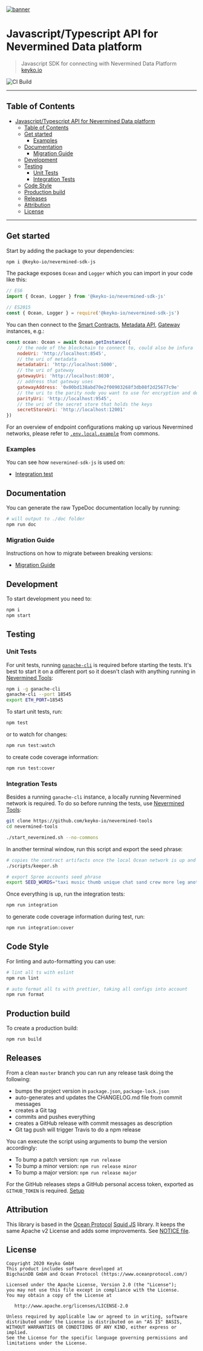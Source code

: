 [![banner](https://raw.githubusercontent.com/keyko-io/assets/master/images/logo/small/keyko_logo@2x-100.jpg)](https://keyko.io)

# Javascript/Typescript API for Nevermined Data platform

> Javascript SDK for connecting with Nevermined Data Platform
> [keyko.io](https://keyko.io)

![CI Build](https://github.com/keyko-io/nevermined-sdk-js/workflows/Build/badge.svg)

---

## Table of Contents


   * [Javascript/Typescript API for Nevermined Data platform](#javascripttypescript-api-for-nevermined-data-platform)
      * [Table of Contents](#table-of-contents)
      * [Get started](#get-started)
         * [Examples](#examples)
      * [Documentation](#documentation)
         * [Migration Guide](#migration-guide)
      * [Development](#development)
      * [Testing](#testing)
         * [Unit Tests](#unit-tests)
         * [Integration Tests](#integration-tests)
      * [Code Style](#code-style)
      * [Production build](#production-build)
      * [Releases](#releases)
      * [Attribution](#attribution)
      * [License](#license)


---

## Get started

Start by adding the package to your dependencies:

```bash
npm i @keyko-io/nevermined-sdk-js
```

The package exposes `Ocean` and `Logger` which you can import in your code like this:

```js
// ES6
import { Ocean, Logger } from '@keyko-io/nevermined-sdk-js'

// ES2015
const { Ocean, Logger } = require('@keyko-io/nevermined-sdk-js')
```

You can then connect to the [Smart Contracts](https://github.com/keyko-io/nevermined-contracts), [Metadata API](https://github.com/keyko-io/nevermined-metadata), [Gateway](https://github.com/keyko-io/nevermined-gateway) instances, e.g.:

```js
const ocean: Ocean = await Ocean.getInstance({
    // the node of the blockchain to connect to, could also be infura
    nodeUri: 'http://localhost:8545',
    // the uri of metadata
    metadataUri: 'http://localhost:5000',
    // the uri of gateway
    gatewayUri: 'http://localhost:8030',
    // address that gateway uses
    gatewayAddress: '0x00bd138abd70e2f00903268f3db08f2d25677c9e'
    // the uri to the parity node you want to use for encryption and decryption
    parityUri: 'http://localhost:9545',
    // the uri of the secret store that holds the keys
    secretStoreUri: 'http://localhost:12001'
})
```

For an overview of endpoint configurations making up various Nevermined networks, please refer to [`.env.local.example`](https://github.com/oceanprotocol/commons/blob/master/client/.env.local.example) from commons.

### Examples

You can see how `nevermined-sdk-js` is used on:

- [Integration test](/src/integration/ocean/)

## Documentation

You can generate the raw TypeDoc documentation locally by running:

```bash
# will output to ./doc folder
npm run doc
```

### Migration Guide

Instructions on how to migrate between breaking versions:

- [Migration Guide](MIGRATION.md)

## Development

To start development you need to:

```bash
npm i
npm start
```

## Testing

### Unit Tests

For unit tests, running [`ganache-cli`](https://github.com/trufflesuite/ganache-cli) is required before starting the tests. It's best to start it on a different port so it doesn't clash with anything running in [Nevermined Tools](https://github.com/keyko-io/nevermined-tools):

```bash
npm i -g ganache-cli
ganache-cli --port 18545
export ETH_PORT=18545
```

To start unit tests, run:

```bash
npm test
```

or to watch for changes:

```bash
npm run test:watch
```

to create code coverage information:

```bash
npm run test:cover
```

### Integration Tests

Besides a running `ganache-cli` instance, a locally running Nevermined network is required. To do so before running the tests, use [Nevermined Tools](https://github.com/keyko-io/nevermined-tools):

```bash
git clone https://github.com/keyko-io/nevermined-tools
cd nevermined-tools

./start_nevermined.sh --no-commons
```

In another terminal window, run this script and export the seed phrase:

```bash
# copies the contract artifacts once the local Ocean network is up and running
./scripts/keeper.sh

# export Spree accounts seed phrase
export SEED_WORDS="taxi music thumb unique chat sand crew more leg another off lamp"
```

Once everything is up, run the integration tests:

```bash
npm run integration
```

to generate code coverage information during test, run:

```bash
npm run integration:cover
```

## Code Style

For linting and auto-formatting you can use:

```bash
# lint all ts with eslint
npm run lint

# auto format all ts with prettier, taking all configs into account
npm run format
```

## Production build

To create a production build:

```bash
npm run build
```

## Releases

From a clean `master` branch you can run any release task doing the following:

- bumps the project version in `package.json`, `package-lock.json`
- auto-generates and updates the CHANGELOG.md file from commit messages
- creates a Git tag
- commits and pushes everything
- creates a GitHub release with commit messages as description
- Git tag push will trigger Travis to do a npm release

You can execute the script using arguments to bump the version accordingly:

- To bump a patch version: `npm run release`
- To bump a minor version: `npm run release minor`
- To bump a major version: `npm run release major`

For the GitHub releases steps a GitHub personal access token, exported as `GITHUB_TOKEN` is required. [Setup](https://github.com/release-it/release-it#github-releases)


## Attribution

This library is based in the [Ocean Protocol](https://oceanprotocol.com) [Squid JS](https://github.com/oceanprotocol/squid-js) library.
It keeps the same Apache v2 License and adds some improvements. See [NOTICE file](NOTICE).

## License

```
Copyright 2020 Keyko GmbH
This product includes software developed at
BigchainDB GmbH and Ocean Protocol (https://www.oceanprotocol.com/)

Licensed under the Apache License, Version 2.0 (the "License");
you may not use this file except in compliance with the License.
You may obtain a copy of the License at

   http://www.apache.org/licenses/LICENSE-2.0

Unless required by applicable law or agreed to in writing, software
distributed under the License is distributed on an "AS IS" BASIS,
WITHOUT WARRANTIES OR CONDITIONS OF ANY KIND, either express or implied.
See the License for the specific language governing permissions and
limitations under the License.
```
